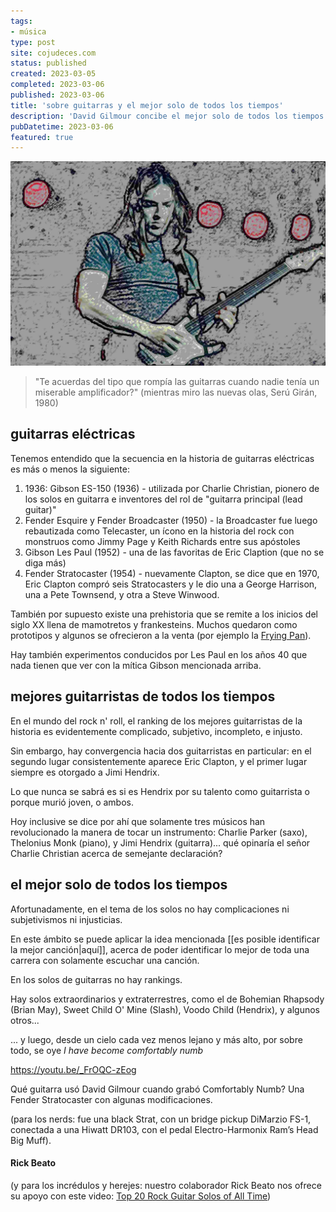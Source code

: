 ```yaml
---
tags:
- música
type: post
site: cojudeces.com
status: published
created: 2023-03-05
completed: 2023-03-06
published: 2023-03-06
title: 'sobre guitarras y el mejor solo de todos los tiempos'
description: 'David Gilmour concibe el mejor solo de todos los tiempos'
pubDatetime: 2023-03-06
featured: true
---
```

![](../../assets/images/2023/2023-03-Gilmour-min.jpg)

> "Te acuerdas del tipo que rompía las guitarras cuando nadie tenía un miserable amplificador?" (mientras miro las nuevas olas, Serú Girán, 1980)

## guitarras eléctricas
Tenemos entendido que la secuencia en la historia de guitarras eléctricas es más o menos la siguiente:

1) 1936: Gibson ES-150 (1936) - utilizada por Charlie Christian, pionero de los solos en guitarra e inventores del rol de "guitarra principal (lead guitar)"
2) Fender Esquire y Fender Broadcaster (1950) - la Broadcaster fue luego rebautizada como Telecaster, un ícono en la historia del rock con monstruos como Jimmy Page y Keith Richards entre sus apóstoles
3) Gibson Les Paul (1952) - una de las favoritas de Eric Claption (que no se diga más)
4) Fender Stratocaster (1954) - nuevamente Clapton, se dice que en 1970, Eric Clapton compró seis Stratocasters y le dio una a George Harrison, una a Pete Townsend, y otra a Steve Winwood.

También por supuesto existe una prehistoria que se remite a los inicios del siglo XX llena de mamotretos y frankesteins. Muchos quedaron como prototipos y algunos se ofrecieron a la venta (por ejemplo la [Frying Pan](https://www.metmuseum.org/art/collection/search/729575)).

Hay también experimentos conducidos por Les Paul en los años 40 que nada tienen que ver con la mítica Gibson mencionada arriba.

## mejores guitarristas de todos los tiempos
En el mundo del rock n' roll, el ranking de los mejores guitarristas de la historia es evidentemente complicado,  subjetivo, incompleto, e injusto.

Sin embargo, hay convergencia hacia dos guitarristas en particular: en el segundo lugar consistentemente aparece Eric Clapton, y el primer lugar siempre es otorgado a Jimi Hendrix.

Lo que nunca se sabrá es si es Hendrix por su talento como guitarrista o porque murió joven, o ambos.

Hoy inclusive se dice por ahí que solamente tres músicos han revolucionado la manera de tocar un instrumento: Charlie Parker (saxo), Thelonius Monk (piano), y Jimi Hendrix (guitarra)... qué opinaría el señor Charlie Christian acerca de semejante declaración?

## el mejor solo de todos los tiempos
Afortunadamente, en el tema de los solos no hay complicaciones ni subjetivismos ni injusticias.

En este ámbito se puede aplicar la idea mencionada [[es posible identificar la mejor canción|aquí]], acerca de poder identificar lo mejor de toda una carrera con solamente escuchar una canción.

En los solos de guitarras no hay rankings.

Hay solos extraordinarios y extraterrestres, como el de Bohemian Rhapsody (Brian May), Sweet Child O' Mine (Slash), Voodo Child (Hendrix), y algunos otros...

... y luego, desde un cielo cada vez menos lejano y más alto, por sobre todo, se oye *I have become comfortably numb*

https://youtu.be/_FrOQC-zEog

Qué guitarra usó David Gilmour cuando grabó Comfortably Numb? Una Fender Stratocaster con algunas modificaciones.

(para los nerds: fue una black Strat, con un bridge pickup DiMarzio FS-1, conectada a una Hiwatt DR103, con el pedal Electro-Harmonix Ram’s Head Big Muff).

#### Rick Beato
(y para los incrédulos y herejes: nuestro colaborador Rick Beato nos ofrece su apoyo con este video: [Top 20 Rock Guitar Solos of All Time](https://youtu.be/SV-y91BZonY))